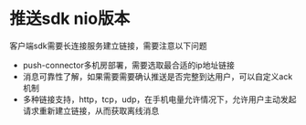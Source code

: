 # 推送sdk nio版本
客户端sdk需要长连接服务建立链接，需要注意以下问题
* push-connector多机房部署，需要选取最合适的ip地址链接
* 消息可靠性了解，如果需要需要确认推送是否完整到达用户，可以自定义ack机制
* 多种链接支持，http，tcp，udp，在手机电量允许情况下，允许用户主动发起请求重新建立链接，从而获取离线消息